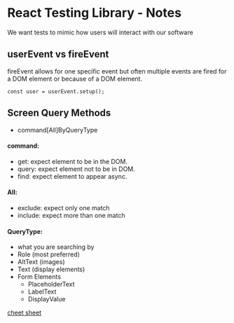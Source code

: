 # React Testing Library - Notes

We want tests to mimic how users will interact with our software

## userEvent vs fireEvent

fireEvent allows for one specific event but often multiple events are fired for a DOM element or because of a DOM element.

`const user = userEvent.setup();`

## Screen Query Methods

- command[All]ByQueryType

#### command:

- get: expect element to be in the DOM.
- query: expect element not to be in DOM.
- find: expect element to appear async.

#### All:

- exclude: expect only one match
- include: expect more than one match

#### QueryType:

- what you are searching by
- Role (most preferred)
- AltText (images)
- Text (display elements)
- Form Elements
  - PlaceholderText
  - LabelText
  - DisplayValue

[cheet sheet](https://testing-library.com/docs/react-testing-library/cheatsheet/#queries)
